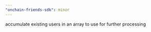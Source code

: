 ```yaml
---
"onchain-friends-sdk": minor
---
```


accumulate existing users in an array to use for further processing
